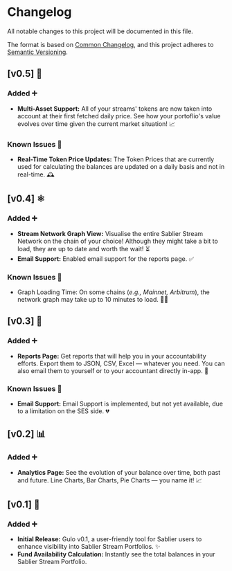 # Changelog

All notable changes to this project will be documented in this file.

The format is based on [Common Changelog](https://common-changelog.org/), and this project adheres to [Semantic Versioning](https://semver.org/spec/v2.0.0.html).

## [v0.5] 💸

### Added ➕

- **Multi-Asset Support:** All of your streams' tokens are now taken into account at their first fetched daily price. See how your portoflio's value evolves over time given the current market situation! 📈

### Known Issues 🚨

- **Real-Time Token Price Updates:** The Token Prices that are currently used for calculating the balances are updated on a daily basis and not in real-time. 🕰️

## [v0.4] ⚛️

### Added ➕

- **Stream Network Graph View:** Visualise the entire Sablier Stream Network on the chain of your choice! Although they might take a bit to load, they are up to date and worth the wait! ⏳
- **Email Support:** Enabled email support for the reports page. ✅

### Known Issues 🚨

- Graph Loading Time: On some chains (_e.g., Mainnet, Arbitrum_), the network graph may take up to 10 minutes to load. 😮‍💨

## [v0.3] 📝

### Added ➕

- **Reports Page:** Get reports that will help you in your accountability efforts. Export them to JSON, CSV, Excel — whatever you need. You can also email them to yourself or to your accountant directly in-app. 📝

### Known Issues 🚨

- **Email Support:** Email Support is implemented, but not yet available, due to a limitation on the SES side. 💔

## [v0.2] 📊

### Added ➕

- **Analytics Page:** See the evolution of your balance over time, both past and future. Line Charts, Bar Charts, Pie Charts — you name it! 📈

## [v0.1] 🚀

### Added ➕

- **Initial Release:** Gulo v0.1, a user-friendly tool for Sablier users to enhance visibility into Sablier Stream Portfolios. ✨
- **Fund Availability Calculation:** Instantly see the total balances in your Sablier Stream Portfolio.
